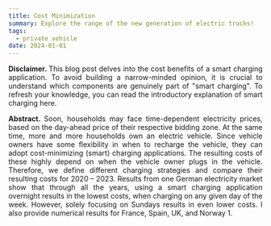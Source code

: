 ```yaml
---
title: Cost Minimization
summary: Explore the range of the new generation of electric trucks!
tags:
  - private vehicle
date: 2024-01-01
---
```

<div style="text-align: justify;">
<b> Disclaimer. </b> This blog post delves into the cost benefits of a smart charging application. To avoid building a narrow-minded opinion, it is crucial to understand which components are genuinely part of &quot;smart charging&quot;. To refresh your knowledge, you can read the introductory explanation of smart charging here.

<b> Abstract. </b> Soon, households may face time-dependent electricity prices, based on the day-ahead price of their respective bidding zone. At the same time, more and more households own an electric vehicle. Since vehicle owners have some flexibility in when to recharge the vehicle, they can adopt cost-minimizing (smart) charging applications. The resulting costs of these highly depend on when the vehicle owner plugs in the vehicle. Therefore, we define different charging strategies and compare their resulting costs for 2020 – 2023. Results from one German electricity market show that through all the years, using a smart charging application overnight results in the lowest costs, when charging on any given day of the week. However, solely focusing on Sundays results in even lower costs. I also provide numerical results for France, Spain, UK, and Norway 1.

</div>
